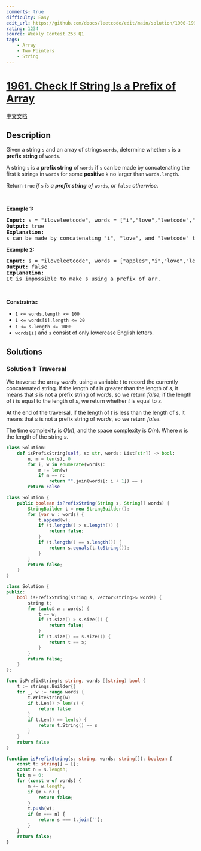 ```yaml
---
comments: true
difficulty: Easy
edit_url: https://github.com/doocs/leetcode/edit/main/solution/1900-1999/1961.Check%20If%20String%20Is%20a%20Prefix%20of%20Array/README_EN.md
rating: 1234
source: Weekly Contest 253 Q1
tags:
    - Array
    - Two Pointers
    - String
---
```


<!-- problem:start -->

# [1961. Check If String Is a Prefix of Array](https://leetcode.com/problems/check-if-string-is-a-prefix-of-array)

[中文文档](/solution/1900-1999/1961.Check%20If%20String%20Is%20a%20Prefix%20of%20Array/README.md)

## Description

<p>Given a string <code>s</code> and an array of strings <code>words</code>, determine whether <code>s</code> is a <strong>prefix string</strong> of <code>words</code>.</p>

<p>A string <code>s</code> is a <strong>prefix string</strong> of <code>words</code> if <code>s</code> can be made by concatenating the first <code>k</code> strings in <code>words</code> for some <strong>positive</strong> <code>k</code> no larger than <code>words.length</code>.</p>

<p>Return <code>true</code><em> if </em><code>s</code><em> is a <strong>prefix string</strong> of </em><code>words</code><em>, or </em><code>false</code><em> otherwise</em>.</p>

<p>&nbsp;</p>
<p><strong class="example">Example 1:</strong></p>

<pre>
<strong>Input:</strong> s = &quot;iloveleetcode&quot;, words = [&quot;i&quot;,&quot;love&quot;,&quot;leetcode&quot;,&quot;apples&quot;]
<strong>Output:</strong> true
<strong>Explanation:</strong>
s can be made by concatenating &quot;i&quot;, &quot;love&quot;, and &quot;leetcode&quot; together.
</pre>

<p><strong class="example">Example 2:</strong></p>

<pre>
<strong>Input:</strong> s = &quot;iloveleetcode&quot;, words = [&quot;apples&quot;,&quot;i&quot;,&quot;love&quot;,&quot;leetcode&quot;]
<strong>Output:</strong> false
<strong>Explanation:</strong>
It is impossible to make s using a prefix of arr.</pre>

<p>&nbsp;</p>
<p><strong>Constraints:</strong></p>

<ul>
	<li><code>1 &lt;= words.length &lt;= 100</code></li>
	<li><code>1 &lt;= words[i].length &lt;= 20</code></li>
	<li><code>1 &lt;= s.length &lt;= 1000</code></li>
	<li><code>words[i]</code> and <code>s</code> consist of only lowercase English letters.</li>
</ul>

## Solutions

<!-- solution:start -->

### Solution 1: Traversal

We traverse the array $words$, using a variable $t$ to record the currently concatenated string. If the length of $t$ is greater than the length of $s$, it means that $s$ is not a prefix string of $words$, so we return $false$; if the length of $t$ is equal to the length of $s$, we return whether $t$ is equal to $s$.

At the end of the traversal, if the length of $t$ is less than the length of $s$, it means that $s$ is not a prefix string of $words$, so we return $false$.

The time complexity is $O(n)$, and the space complexity is $O(n)$. Where $n$ is the length of the string $s$.

<!-- tabs:start -->

```python
class Solution:
    def isPrefixString(self, s: str, words: List[str]) -> bool:
        n, m = len(s), 0
        for i, w in enumerate(words):
            m += len(w)
            if m == n:
                return "".join(words[: i + 1]) == s
        return False
```

```java
class Solution {
    public boolean isPrefixString(String s, String[] words) {
        StringBuilder t = new StringBuilder();
        for (var w : words) {
            t.append(w);
            if (t.length() > s.length()) {
                return false;
            }
            if (t.length() == s.length()) {
                return s.equals(t.toString());
            }
        }
        return false;
    }
}
```

```cpp
class Solution {
public:
    bool isPrefixString(string s, vector<string>& words) {
        string t;
        for (auto& w : words) {
            t += w;
            if (t.size() > s.size()) {
                return false;
            }
            if (t.size() == s.size()) {
                return t == s;
            }
        }
        return false;
    }
};
```

```go
func isPrefixString(s string, words []string) bool {
	t := strings.Builder{}
	for _, w := range words {
		t.WriteString(w)
		if t.Len() > len(s) {
			return false
		}
		if t.Len() == len(s) {
			return t.String() == s
		}
	}
	return false
}
```

```ts
function isPrefixString(s: string, words: string[]): boolean {
    const t: string[] = [];
    const n = s.length;
    let m = 0;
    for (const w of words) {
        m += w.length;
        if (m > n) {
            return false;
        }
        t.push(w);
        if (m === n) {
            return s === t.join('');
        }
    }
    return false;
}
```

<!-- tabs:end -->

<!-- solution:end -->

<!-- problem:end -->
